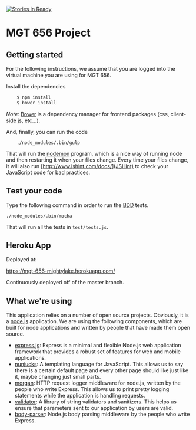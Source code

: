 [![Stories in Ready](https://badge.waffle.io/mightylake/mgt656-spring-2015-project.png?label=ready&title=Ready)](https://waffle.io/mightylake/mgt656-spring-2015-project)

# MGT 656 Project


## Getting started

For the following instructions, we assume that you are logged
into the virtual machine you are using for MGT 656.

Install the dependencies

```sh
	$ npm install
    $ bower install
```

*Note:* [Bower](http://bower.io/) is a dependency manager for frontend packages
(css, client-side js, etc...).


And, finally, you can run the code

```
	./node_modules/.bin/gulp
```

That will run the [nodemon](https://github.com/remy/nodemon)
program, which is a nice way of running node and then restarting
it when your files change. Every time your files change, it will
also run [http://www.jshint.com/docs/](JSHint) to check your
JavaScript code for bad practices.

## Test your code

Type the following command in order to run the
[BDD](http://en.wikipedia.org/wiki/Behavior-driven_development)
tests.

	./node_modules/.bin/mocha

That will run all the tests in `test/tests.js`.

## Heroku App

Deployed at:

https://mgt-656-mightylake.herokuapp.com/

Continuously deployed off of the master branch.

## What we're using

This application relies on a number of open source projects.
Obviously, it is a [node.js](http://nodejs.org/) application.
We are using the following components, which are built for node
applications and written by people that have made them open
source.

* [express.js](http://expressjs.com/): Express is a minimal and flexible Node.js web application framework that provides a robust set of features for web and mobile applications.
* [nunjucks](http://mozilla.github.io/nunjucks/): A templating language for JavaScript. This allows us to say there is a certain default page and every other page should like just like it, maybe changing just small parts.
* [morgan](https://github.com/expressjs/morgan): HTTP request logger middleware for node.js, written by the people who write Express. This allows us to print pretty logging statements while the application is handling requests.
* [validator](https://github.com/chriso/validator.js): A library of string validators and sanitizers. This helps us ensure that parameters sent to our application by users are valid.
* [body-parser](https://github.com/expressjs/body-parser): Node.js body parsing middleware by the people who write Express.
